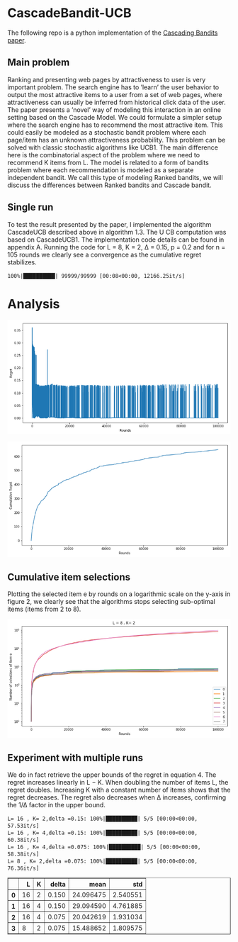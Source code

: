 # CascadeBandit-UCB

The following repo is a python implementation of the [Cascading Bandits paper](https://arxiv.org/pdf/1502.02763.pdf).

## Main problem
Ranking and presenting web pages by attractiveness to user is very important problem. The search engine
has to ’learn’ the user behavior to output the most attractive items to a user from a set of web pages, where
attractiveness can usually be inferred from historical click data of the user. The paper presents a ’novel’ way
of modeling this interaction in an online setting based on the Cascade Model.
We could formulate a simpler setup where the search engine has to recommend the most attractive item. This
could easily be modeled as a stochastic bandit problem where each page/item has an unknown attractiveness
probability. This problem can be solved with classic stochastic algorithms like UCB1. The main difference
here is the combinatorial aspect of the problem where we need to recommend K items from L. The model
is related to a form of bandits problem where each recommendation is modeled as a separate independent
bandit. We call this type of modeling Ranked bandits, we will discuss the differences between Ranked
bandits and Cascade bandit.


## Single run

To test the result presented by the paper, I implemented the algorithm CascadeUCB described above in
algorithm 1.3. The U CB computation was based on CascadeUCB1. The implementation code details can be
found in appendix A. Running the code for L = 8, K = 2, ∆ = 0.15, p = 0.2 and for n = 105 rounds we
clearly see a convergence as the cumulative regret stabilizes.


    100%|██████████| 99999/99999 [00:08<00:00, 12166.25it/s]


# Analysis


    
![png](CascadeBandit-UCB_files/CascadeBandit-UCB_5_0.png)
    



    
![png](CascadeBandit-UCB_files/CascadeBandit-UCB_6_0.png)
    



## Cumulative item selections

Plotting the selected item e by rounds on a logarithmic scale on the y-axis in figure 2, we clearly see that
the algorithms stops selecting sub-optimal items (items from 2 to 8).
    
![png](CascadeBandit-UCB_files/CascadeBandit-UCB_8_0.png)
    




## Experiment with multiple runs


We do in fact retrieve the upper bounds of the regret in equation 4. The regret increases linearly in L − K.
When doubling the number of items L, the regret doubles. Increasing K with a constant number of items
shows that the regret decreases. The regret also decreases when ∆ increases, confirming the 1/∆ factor in
the upper bound.

    L= 16 , K= 2,delta =0.15: 100%|██████████| 5/5 [00:00<00:00, 57.53it/s]
    L= 16 , K= 4,delta =0.15: 100%|██████████| 5/5 [00:00<00:00, 60.38it/s]
    L= 16 , K= 4,delta =0.075: 100%|██████████| 5/5 [00:00<00:00, 58.38it/s]
    L= 8 , K= 2,delta =0.075: 100%|██████████| 5/5 [00:00<00:00, 76.36it/s]




<div>
<center>
<table border="1" class="dataframe">
  <thead>
    <tr style="text-align: right;">
      <th></th>
      <th>L</th>
      <th>K</th>
      <th>delta</th>
      <th>mean</th>
      <th>std</th>
    </tr>
  </thead>
  <tbody>
    <tr>
      <th>0</th>
      <td>16</td>
      <td>2</td>
      <td>0.150</td>
      <td>24.096475</td>
      <td>2.540551</td>
    </tr>
    <tr>
      <th>1</th>
      <td>16</td>
      <td>4</td>
      <td>0.150</td>
      <td>29.094590</td>
      <td>4.761885</td>
    </tr>
    <tr>
      <th>2</th>
      <td>16</td>
      <td>4</td>
      <td>0.075</td>
      <td>20.042619</td>
      <td>1.931034</td>
    </tr>
    <tr>
      <th>3</th>
      <td>8</td>
      <td>2</td>
      <td>0.075</td>
      <td>15.488652</td>
      <td>1.809575</td>
    </tr>
  </tbody>
</table>
</center>

</div>


